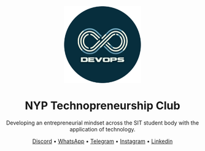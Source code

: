 <div align="center">
    <img src="assets/icon-circle.png" width="200"/>
    <h1>NYP Technopreneurship Club</h1>
    <p>Developing an entrepreneurial mindset across the SIT student body with the application of technology.</p>
    <p>
        <a href="https://nyptech-go.vercel.app/discord">Discord</a> &bullet;
        <a href="https://nyptech-go.vercel.app/whatsapp">WhatsApp</a> &bullet;
        <a href="https://nyptech-go.vercel.app/telegram">Telegram</a> &bullet;
        <a href="https://nyptech-go.vercel.app/instagram">Instagram</a> &bullet;
        <a href="https://nyptech-go.vercel.app/linkedin">Linkedin</a>
    </p>
</div>